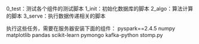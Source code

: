 0_test：测试各个组件的测试脚本
1_init：初始化数据库的脚本
2_algo：算法计算的脚本
3_serve：执行数据传递相关的脚本

执行这些任务，需要在服务器安装下面的组件：
pyspark==2.4.5
numpy
matplotlib
pandas
scikit-learn
pymongo
kafka-python
stomp.py



